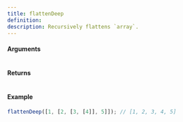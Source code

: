 ```yaml
---
title: flattenDeep
definition: 
description: Recursively flattens `array`.
---
```



#### Arguments


```bash

```


#### Returns


```bash

```


#### Example


```ts
flattenDeep([1, [2, [3, [4]], 5]]); // [1, 2, 3, 4, 5]
```